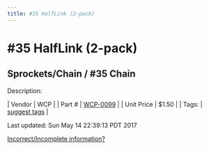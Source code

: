 ```yaml
---
title: #35 HalfLink (2-pack)
---
```


# #35 HalfLink (2-pack)
## Sprockets/Chain / #35 Chain
Description: 	 

| Vendor | WCP | 
| Part # | [WCP-0099](http://www.wcproducts.net/WCP-0099) | 
| Unit Price | $1.50 | 
| Tags: | [suggest tags](https://docs.google.com/forms/d/e/1FAIpQLSeWyY8v3RgOty-MyWmh9U0iivNYN_molChYyS-0U-o-kOAv_g/viewform) | 

Last updated: Sun May 14 22:39:13 PDT 2017

 [Incorrect/Incomplete information?](https://docs.google.com/forms/d/e/1FAIpQLSeWyY8v3RgOty-MyWmh9U0iivNYN_molChYyS-0U-o-kOAv_g/viewform)